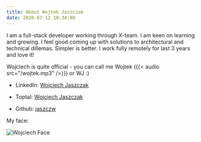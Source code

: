 ```yaml
---
title: About Wojtek Jaszczak
date: 2020-07-12 10:34:00
---
```


I am a full-stack developer working through X-team. I am keen on learning and growing. I feel good coming up with solutions to architectural and technical dillemas. Simpler is better. I work fully remotely for last 3 years and love it!

Wojciech is quite official - you can call me Wojtek ({{< audio src="/wojtek.mp3" />}}) or WJ :)

- LinkedIn: [Wojciech Jaszczak](https://www.linkedin.com/in/wojciechjaszczak/)

- Toptal: [Wojciech Jaszczak](https://www.toptal.com/resume/wojciech-jaszczak)

- Github: [jaszczw](https://github.com/jaszczw)


My face:

![Wojciech Face](/wj_profile.jpg)
